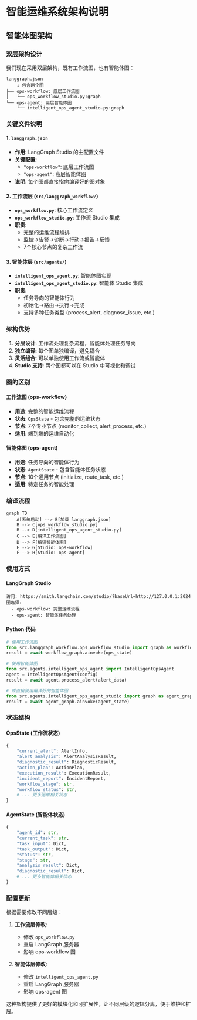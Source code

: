 # 智能运维系统架构说明

## 智能体图架构

### 双层架构设计

我们现在采用双层架构，既有工作流图，也有智能体图：

```
langgraph.json 
    ↓ 包含两个图
├── ops-workflow: 底层工作流图
│   └── ops_workflow_studio.py:graph
└── ops-agent: 高层智能体图
    └── intelligent_ops_agent_studio.py:graph
```

### 关键文件说明

#### 1. `langgraph.json`
- **作用**: LangGraph Studio 的主配置文件
- **关键配置**: 
  - `"ops-workflow"`: 底层工作流图
  - `"ops-agent"`: 高层智能体图
- **说明**: 每个图都直接指向编译好的图对象

#### 2. 工作流层 (`src/langgraph_workflow/`)
- **`ops_workflow.py`**: 核心工作流定义
- **`ops_workflow_studio.py`**: 工作流 Studio 集成
- **职责**: 
  - 完整的运维流程编排
  - 监控→告警→诊断→行动→报告→反馈
  - 7个核心节点的复杂工作流

#### 3. 智能体层 (`src/agents/`)
- **`intelligent_ops_agent.py`**: 智能体图实现
- **`intelligent_ops_agent_studio.py`**: 智能体 Studio 集成
- **职责**:
  - 任务导向的智能体行为
  - 初始化→路由→执行→完成
  - 支持多种任务类型 (process_alert, diagnose_issue, etc.)

### 架构优势

1. **分层设计**: 工作流处理复杂流程，智能体处理任务导向
2. **独立编译**: 每个图单独编译，避免耦合
3. **灵活组合**: 可以单独使用工作流或智能体
4. **Studio 支持**: 两个图都可以在 Studio 中可视化和调试

### 图的区别

#### 工作流图 (ops-workflow)
- **用途**: 完整的智能运维流程
- **状态**: `OpsState` - 包含完整的运维状态
- **节点**: 7个专业节点 (monitor_collect, alert_process, etc.)
- **适用**: 端到端的运维自动化

#### 智能体图 (ops-agent)
- **用途**: 任务导向的智能体行为
- **状态**: `AgentState` - 包含智能体任务状态
- **节点**: 10个通用节点 (initialize, route_task, etc.)
- **适用**: 特定任务的智能处理

### 编译流程

```mermaid
graph TD
    A[系统启动] --> B[加载 langgraph.json]
    B --> C[ops_workflow_studio.py]
    B --> D[intelligent_ops_agent_studio.py]
    C --> E[编译工作流图]
    D --> F[编译智能体图]
    E --> G[Studio: ops-workflow]
    F --> H[Studio: ops-agent]
```

### 使用方式

#### LangGraph Studio
```
访问: https://smith.langchain.com/studio/?baseUrl=http://127.0.0.1:2024
图选择: 
  - ops-workflow: 完整运维流程
  - ops-agent: 智能体任务处理
```

#### Python 代码
```python
# 使用工作流图
from src.langgraph_workflow.ops_workflow_studio import graph as workflow_graph
result = await workflow_graph.ainvoke(ops_state)

# 使用智能体图
from src.agents.intelligent_ops_agent import IntelligentOpsAgent
agent = IntelligentOpsAgent(config)
result = await agent.process_alert(alert_data)

# 或直接使用编译好的智能体图
from src.agents.intelligent_ops_agent_studio import graph as agent_graph
result = await agent_graph.ainvoke(agent_state)
```

### 状态结构

#### OpsState (工作流状态)
```python
{
    "current_alert": AlertInfo,
    "alert_analysis": AlertAnalysisResult,
    "diagnostic_result": DiagnosticResult,
    "action_plan": ActionPlan,
    "execution_result": ExecutionResult,
    "incident_report": IncidentReport,
    "workflow_stage": str,
    "workflow_status": str,
    # ... 更多运维相关状态
}
```

#### AgentState (智能体状态)
```python
{
    "agent_id": str,
    "current_task": str,
    "task_input": Dict,
    "task_output": Dict,
    "status": str,
    "stage": str,
    "analysis_result": Dict,
    "diagnostic_result": Dict,
    # ... 更多智能体相关状态
}
```

### 配置更新

根据需要修改不同层级：

1. **工作流层修改**:
   - 修改 `ops_workflow.py`
   - 重启 LangGraph 服务器
   - 影响 ops-workflow 图

2. **智能体层修改**:
   - 修改 `intelligent_ops_agent.py`
   - 重启 LangGraph 服务器
   - 影响 ops-agent 图

这种架构提供了更好的模块化和可扩展性，让不同层级的逻辑分离，便于维护和扩展。